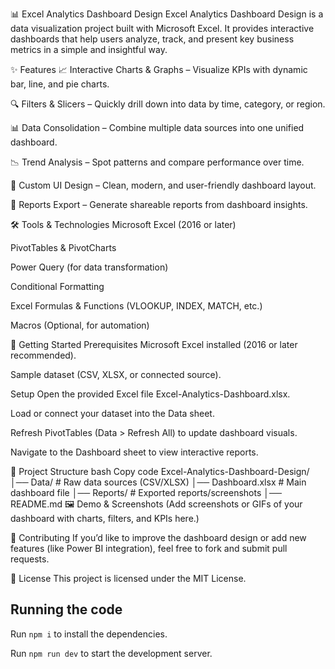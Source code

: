 📊 Excel Analytics Dashboard Design Excel Analytics Dashboard Design is a data visualization project built with Microsoft Excel. It provides interactive dashboards that help users analyze, track, and present key business metrics in a simple and insightful way.

✨ Features 📈 Interactive Charts & Graphs – Visualize KPIs with dynamic bar, line, and pie charts.

🔍 Filters & Slicers – Quickly drill down into data by time, category, or region.

📊 Data Consolidation – Combine multiple data sources into one unified dashboard.

📉 Trend Analysis – Spot patterns and compare performance over time.

🎨 Custom UI Design – Clean, modern, and user-friendly dashboard layout.

📑 Reports Export – Generate shareable reports from dashboard insights.

🛠️ Tools & Technologies Microsoft Excel (2016 or later)

PivotTables & PivotCharts

Power Query (for data transformation)

Conditional Formatting

Excel Formulas & Functions (VLOOKUP, INDEX, MATCH, etc.)

Macros (Optional, for automation)

🚀 Getting Started Prerequisites Microsoft Excel installed (2016 or later recommended).

Sample dataset (CSV, XLSX, or connected source).

Setup Open the provided Excel file Excel-Analytics-Dashboard.xlsx.

Load or connect your dataset into the Data sheet.

Refresh PivotTables (Data > Refresh All) to update dashboard visuals.

Navigate to the Dashboard sheet to view interactive reports.

📂 Project Structure bash Copy code Excel-Analytics-Dashboard-Design/ │── Data/ # Raw data sources (CSV/XLSX) │── Dashboard.xlsx # Main dashboard file │── Reports/ # Exported reports/screenshots │── README.md 🖼️ Demo & Screenshots (Add screenshots or GIFs of your dashboard with charts, filters, and KPIs here.)

🤝 Contributing If you’d like to improve the dashboard design or add new features (like Power BI integration), feel free to fork and submit pull requests.

📜 License This project is licensed under the MIT License.

  ## Running the code

  Run `npm i` to install the dependencies.

  Run `npm run dev` to start the development server.
  
